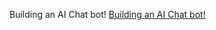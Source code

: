 
Building an AI Chat bot!
[Building an AI Chat bot!](https://towardsdatascience.com/building-an-ai-chat-bot-e3a05aa3e75f)
